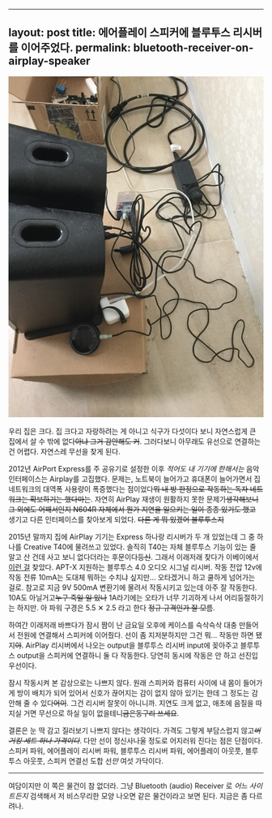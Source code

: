 
---
layout: post
title: 에어플레이 스피커에 블루투스 리시버를 이어주었다.
permalink: bluetooth-receiver-on-airplay-speaker
---
![](/images/2016-03-04/airplay_bluetooth_speaker.JPG)

우리 집은 크다. 집 크다고 자랑하려는 게 아니고 식구가 다섯이다 보니 자연스럽게 큰 집에서 살 수 밖에 없다~~아냐 그거 감안해도 커~~. 그러다보니 아무래도 유선으로 연결하는 건 어렵다. 자연스레 무선을 찾게 된다.

2012년 AirPort Express를 주 공유기로 설정한 이후 *적어도 내 기기에 한해서는* 음악 인터페이스는 Airplay를 고집했다. 문제는, 노트북이 늘어가고 휴대폰이 늘어가면서 집 네트워크의 대역폭 사용량이 폭증했다는 점이었다~~뭐 내 방 한정으로 작동하는 독자 네트워크는 확보하기는 했다마는~~. 자연히 AirPlay 재생이 원활하지 못한 문제가~~생각해보니 그 외에도 어째서인지 N604R 자체에서 뭔가 지연을 일으키는 일이 종종 있기도 했고~~ 생기고 다른 인터페이스를 찾아보게 되었다. ~~다른 게 뭐 있겠어 블루투스지~~

2015년 말까지 집에 AirPlay 기기는 Express 하나랑 리시버가 두 개 있었는데 그 중 하나를 Creative T40에 물려쓰고 있었다. 솔직히 T40는 자체 블루투스 기능이 있는 줄 알고 산 건데 사고 보니 없다더라는 후문이다~~등신~~. 그래서 이래저래 찾다가 이베이에서 [이런 걸](http://www.ebay.com/itm/331661306688?_trksid=p2057872.m2749.l2649&ssPageName=STRK%3AMEBIDX%3AIT) 찾았다. APT-X 지원하는 블루투스 4.0 오디오 시그널 리시버. 작동 전압 12v에 작동 전류 10mA는 도대체 뭐하는 수치냐 싶지만... 오타겠거니 하고 쿨하게 넘어가는 걸로.  참고로 지금 9V 500mA 변환기에 물려서 작동시키고 있는데 아주 잘 작동한다. 10A도 아닐거고~~누구 죽일 일 있나~~ 1A라기에는 오타가 너무 기괴하게 나서 어리둥절하기는 하지만. 아 파워 구경은 5.5 ✕ 2.5 라고 한다 ~~정규 규격인가 잘 모름~~.

하여간 이래저래 바쁘다가 잠시 짬이 난 금요일 오후에 케이스를 슥삭슥삭 대충 만들어서 전원에 연결해서 스피커에 이어줬다. 선이 좀 지저분하지만 그건 뭐... 작동만 하면 됐지~~야~~. AirPlay 리시버에서 나오는 output을 블루투스 리시버 input에 꽂아주고 블루투스 output을 스피커에 연결하니 둘 다 작동한다. 당연히 동시에 작동은 안 하고 선진입 우선이다.

잠시 작동시켜 본 감상으로는 나쁘지 않다. 원래 스피커와 컴퓨터 사이에 내 몸이 들어가게 방이 배치가 되어 있어서 신호가 끊어지는 감이 없지 않아 있기는 한데 그 정도는 감안해 줄 수 있다~~어이~~. 그건 리시버 잘못이 아니니까. 지연도 크게 없고, 애초에 음질을 따지실 거면 무선으로 하실 일이 없을테니~~금은동구리 쓰세요~~.

결론은 눈 딱 감고 질러보기 나쁘지 않다는 생각이다. 가격도 그렇게 부담스럽지 않고~~*버거킹 세트 하나 가격이다*~~. 다만 선이 정신사나울 정도로 어지러워 진다는 점은 단점이다. 스피커 파워, 에어플레이 리시버 파워, 블루투스 리시버 파워, 에어플레이 아웃풋, 블루투스 아웃풋, 스피커 연결선 도합 선*만* 여섯 가닥이다.

- - -

여담이지만 이 쪽은 물건이 참 없더라. 그냥 Bluetooth (audio) Receiver 로 *어느 사이트든지* 검색해서 저 비스무리한 모양 나오면 같은 물건이라고 보면 된다. 지금은 좀 다르려나.